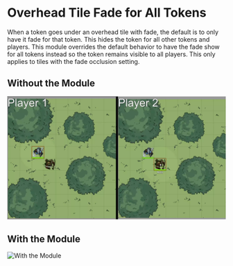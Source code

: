# Overhead Tile Fade for All Tokens
When a token goes under an overhead tile with fade, the default is to only have it fade for that token. This hides the token for all other tokens and players. This module overrides the default behavior to have the fade show for all tokens instead so the token remains visible to all players. This only applies to tiles with the fade occlusion setting. 

## Without the Module
![Without the Module](./previews/Overhead-TIle-Fade-Default-View.webp)

## With the Module
![With the Module](./previews/Overhead-TIle-Fade-Module-View.webp)